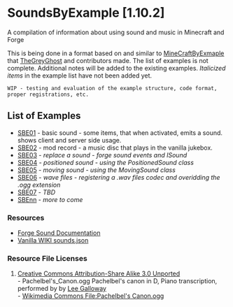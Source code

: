 # SoundsByExample [1.10.2]
A compilation of information about using sound and music in Minecraft and Forge

This is being done in a format based on and similar to [MineCraftByExmaple][MBE] that [TheGreyGhost][TGG] and contributors made.
The list of examples is not complete. Additional notes will be added to the existing examples. *Italicized items* in the example list
have not been added yet.

`WIP - testing and evaluation of the example structure, code format, proper registrations, etc.`
## List of Examples
  - [SBE01][01] - basic sound - some items, that when activated, emits a sound. shows client and server side usage.
  - [SBE02][02] - mod record - a music disc that plays in the vanilla jukebox.
  - [SBE03][03] - *replace a sound - forge sound events and ISound* 
  - [SBE04][04] - *positioned sound - using the PositionedSound class*
  - [SBE05][05] - *moving sound - using the MovingSound class*
  - [SBE06][06] - *wave files - registering a .wav files codec and overidding the .ogg extension*
  - [SBE07][07] - *TBD*
  - [SBEnn][nn] - *more to come*
  
  
### Resources
  - [Forge Sound Documentation][ForgeSoundDocs]
  - [Vanilla WIKI sounds.json][SoundJsonVanillaWiki]
  
  
[MBE]: https://github.com/TheGreyGhost/MinecraftByExample
[TGG]: https://github.com/TheGreyGhost
[ForgeSoundDocs]: http://mcforge.readthedocs.io/en/latest/effects/sounds/
[SoundJsonVanillaWiki]: http://minecraft.gamepedia.com/Sounds.json

[01]: https://github.com/Aeronica/SoundsByExample/tree/master/src/main/java/soundsbyexample/sbe01_basic_sound
[02]: https://github.com/Aeronica/SoundsByExample/tree/master/src/main/java/soundsbyexample/sbe02_mod_record
[03]: http://nowhere.tld
[04]: http://nowhere.tld
[05]: http://nowhere.tld
[06]: http://nowhere.tld
[07]: http://nowhere.tld
[nn]: http://nowhere.tld


### Resource File Licenses
  1. [Creative Commons Attribution-Share Alike 3.0 Unported][CCSAU]  
    - Pachelbel's_Canon.ogg Pachelbel's canon in D, Piano transcription, performed by  by [Lee Galloway][LGWEB]  
    - [Wikimedia Commons File:Pachelbel's Canon.ogg][WMCOM]  
  
[CCSAU]: https://creativecommons.org/licenses/by-sa/3.0/legalcode
[LGWEB]: http://www.LeeGalloway.com/
[WMCOM]: https://commons.wikimedia.org/wiki/File:Pachelbel%27s_Canon.ogg
